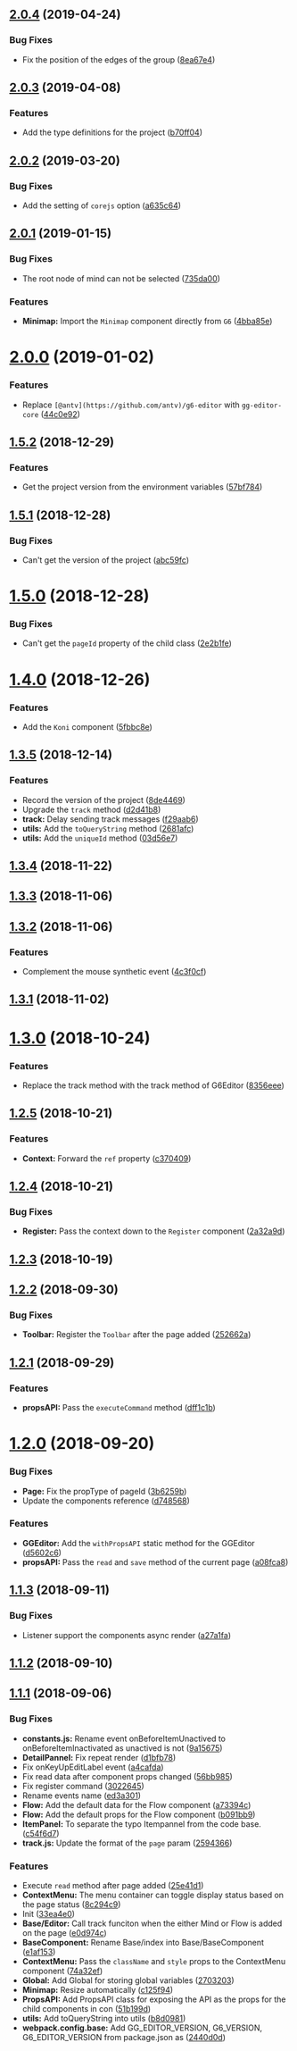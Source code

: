 ## [2.0.4](https://github.com/gaoli/GGEditor/compare/2.0.3...2.0.4) (2019-04-24)


### Bug Fixes

* Fix the position of the edges of the group ([8ea67e4](https://github.com/gaoli/GGEditor/commit/8ea67e4))



## [2.0.3](https://github.com/gaoli/GGEditor/compare/2.0.2...2.0.3) (2019-04-08)


### Features

* Add the type definitions for the project ([b70ff04](https://github.com/gaoli/GGEditor/commit/b70ff04))



## [2.0.2](https://github.com/gaoli/GGEditor/compare/2.0.1...2.0.2) (2019-03-20)


### Bug Fixes

* Add the setting of `corejs` option ([a635c64](https://github.com/gaoli/GGEditor/commit/a635c64))



## [2.0.1](https://github.com/gaoli/GGEditor/compare/2.0.0...2.0.1) (2019-01-15)


### Bug Fixes

* The root node of mind can not be selected ([735da00](https://github.com/gaoli/GGEditor/commit/735da00))


### Features

* **Minimap:** Import the `Minimap` component directly from `G6` ([4bba85e](https://github.com/gaoli/GGEditor/commit/4bba85e))



# [2.0.0](https://github.com/gaoli/GGEditor/compare/1.5.2...2.0.0) (2019-01-02)


### Features

* Replace `[@antv](https://github.com/antv)/g6-editor` with `gg-editor-core` ([44c0e92](https://github.com/gaoli/GGEditor/commit/44c0e92))



## [1.5.2](https://github.com/gaoli/GGEditor/compare/1.5.1...1.5.2) (2018-12-29)


### Features

* Get the project version from the environment variables ([57bf784](https://github.com/gaoli/GGEditor/commit/57bf784))



## [1.5.1](https://github.com/gaoli/GGEditor/compare/1.5.0...1.5.1) (2018-12-28)


### Bug Fixes

* Can't get the version of the project ([abc59fc](https://github.com/gaoli/GGEditor/commit/abc59fc))



# [1.5.0](https://github.com/gaoli/GGEditor/compare/1.4.0...1.5.0) (2018-12-28)


### Bug Fixes

* Can't get the `pageId` property of the child class ([2e2b1fe](https://github.com/gaoli/GGEditor/commit/2e2b1fe))



# [1.4.0](https://github.com/gaoli/GGEditor/compare/1.3.5...1.4.0) (2018-12-26)


### Features

* Add the `Koni` component ([5fbbc8e](https://github.com/gaoli/GGEditor/commit/5fbbc8e))



## [1.3.5](https://github.com/gaoli/GGEditor/compare/1.3.4...1.3.5) (2018-12-14)


### Features

* Record the version of the project ([8de4469](https://github.com/gaoli/GGEditor/commit/8de4469))
* Upgrade the `track` method ([d2d41b8](https://github.com/gaoli/GGEditor/commit/d2d41b8))
* **track:** Delay sending track messages ([f29aab6](https://github.com/gaoli/GGEditor/commit/f29aab6))
* **utils:** Add the `toQueryString` method ([2681afc](https://github.com/gaoli/GGEditor/commit/2681afc))
* **utils:** Add the `uniqueId` method ([03d56e7](https://github.com/gaoli/GGEditor/commit/03d56e7))



## [1.3.4](https://github.com/gaoli/GGEditor/compare/1.3.3...1.3.4) (2018-11-22)



## [1.3.3](https://github.com/gaoli/GGEditor/compare/1.3.2...1.3.3) (2018-11-06)



## [1.3.2](https://github.com/gaoli/GGEditor/compare/1.3.1...1.3.2) (2018-11-06)


### Features

* Complement the mouse synthetic event ([4c3f0cf](https://github.com/gaoli/GGEditor/commit/4c3f0cf))



## [1.3.1](https://github.com/gaoli/GGEditor/compare/1.3.0...1.3.1) (2018-11-02)



# [1.3.0](https://github.com/gaoli/GGEditor/compare/1.2.5...1.3.0) (2018-10-24)


### Features

* Replace the track method with the track method of G6Editor ([8356eee](https://github.com/gaoli/GGEditor/commit/8356eee))



## [1.2.5](https://github.com/gaoli/GGEditor/compare/1.2.4...1.2.5) (2018-10-21)


### Features

* **Context:** Forward the `ref` property ([c370409](https://github.com/gaoli/GGEditor/commit/c370409))



## [1.2.4](https://github.com/gaoli/GGEditor/compare/1.2.3...1.2.4) (2018-10-21)


### Bug Fixes

* **Register:** Pass the context down to the `Register` component ([2a32a9d](https://github.com/gaoli/GGEditor/commit/2a32a9d))



## [1.2.3](https://github.com/gaoli/GGEditor/compare/1.2.2...1.2.3) (2018-10-19)



## [1.2.2](https://github.com/gaoli/GGEditor/compare/1.2.1...1.2.2) (2018-09-30)


### Bug Fixes

* **Toolbar:** Register the `Toolbar` after the page added ([252662a](https://github.com/gaoli/GGEditor/commit/252662a))



## [1.2.1](https://github.com/gaoli/GGEditor/compare/1.2.0...1.2.1) (2018-09-29)


### Features

* **propsAPI:** Pass the `executeCommand` method ([dff1c1b](https://github.com/gaoli/GGEditor/commit/dff1c1b))



# [1.2.0](https://github.com/gaoli/GGEditor/compare/1.1.3...1.2.0) (2018-09-20)


### Bug Fixes

* **Page:** Fix the propType of pageId ([3b6259b](https://github.com/gaoli/GGEditor/commit/3b6259b))
* Update the components reference ([d748568](https://github.com/gaoli/GGEditor/commit/d748568))


### Features

* **GGEditor:** Add the `withPropsAPI` static method for the GGEditor ([d5602c6](https://github.com/gaoli/GGEditor/commit/d5602c6))
* **propsAPI:** Pass the `read` and `save` method of the current page ([a08fca8](https://github.com/gaoli/GGEditor/commit/a08fca8))



## [1.1.3](https://github.com/gaoli/GGEditor/compare/1.1.2...1.1.3) (2018-09-11)


### Bug Fixes

* Listener support the components async render ([a27a1fa](https://github.com/gaoli/GGEditor/commit/a27a1fa))



## [1.1.2](https://github.com/gaoli/GGEditor/compare/1.1.1...1.1.2) (2018-09-10)



## [1.1.1](https://github.com/gaoli/GGEditor/compare/33ea4e0...1.1.1) (2018-09-06)


### Bug Fixes

* **constants.js:** Rename event onBeforeItemUnactived to onBeforeItemInactivated as unactived is not ([9a15675](https://github.com/gaoli/GGEditor/commit/9a15675))
* **DetailPannel:** Fix repeat render ([d1bfb78](https://github.com/gaoli/GGEditor/commit/d1bfb78))
* Fix onKeyUpEditLabel event ([a4cafda](https://github.com/gaoli/GGEditor/commit/a4cafda))
* Fix read data after component props changed ([56bb985](https://github.com/gaoli/GGEditor/commit/56bb985))
* Fix register command ([3022645](https://github.com/gaoli/GGEditor/commit/3022645))
* Rename events name ([ed3a301](https://github.com/gaoli/GGEditor/commit/ed3a301))
* **Flow:** Add the default data for the Flow component ([a73394c](https://github.com/gaoli/GGEditor/commit/a73394c))
* **Flow:** Add the default props for the Flow component ([b091bb9](https://github.com/gaoli/GGEditor/commit/b091bb9))
* **ItemPanel:** To separate the typo Itempannel from the code base. ([c54f6d7](https://github.com/gaoli/GGEditor/commit/c54f6d7))
* **track.js:** Update the format of the `page` param ([2594366](https://github.com/gaoli/GGEditor/commit/2594366))


### Features

* Execute `read` method after page added ([25e41d1](https://github.com/gaoli/GGEditor/commit/25e41d1))
* **ContextMenu:** The menu container can toggle display status based on the page status ([8c294c9](https://github.com/gaoli/GGEditor/commit/8c294c9))
* Init ([33ea4e0](https://github.com/gaoli/GGEditor/commit/33ea4e0))
* **Base/Editor:** Call track funciton when the either Mind or Flow is added on the page ([e0d974c](https://github.com/gaoli/GGEditor/commit/e0d974c))
* **BaseComponent:** Rename Base/index into Base/BaseComponent ([e1af153](https://github.com/gaoli/GGEditor/commit/e1af153))
* **ContextMenu:** Pass the `className` and `style` props to the ContextMenu component ([74a32ef](https://github.com/gaoli/GGEditor/commit/74a32ef))
* **Global:** Add Global for storing global variables ([2703203](https://github.com/gaoli/GGEditor/commit/2703203))
* **Minimap:** Resize automatically ([c125f94](https://github.com/gaoli/GGEditor/commit/c125f94))
* **PropsAPI:** Add PropsAPI class for exposing the API as the props for the child components in con ([51b199d](https://github.com/gaoli/GGEditor/commit/51b199d))
* **utils:** Add toQueryString into utils ([b8d0981](https://github.com/gaoli/GGEditor/commit/b8d0981))
* **webpack.config.base:** Add GG_EDITOR_VERSION, G6_VERSION, G6_EDITOR_VERSION from package.json as ([2440d0d](https://github.com/gaoli/GGEditor/commit/2440d0d))




